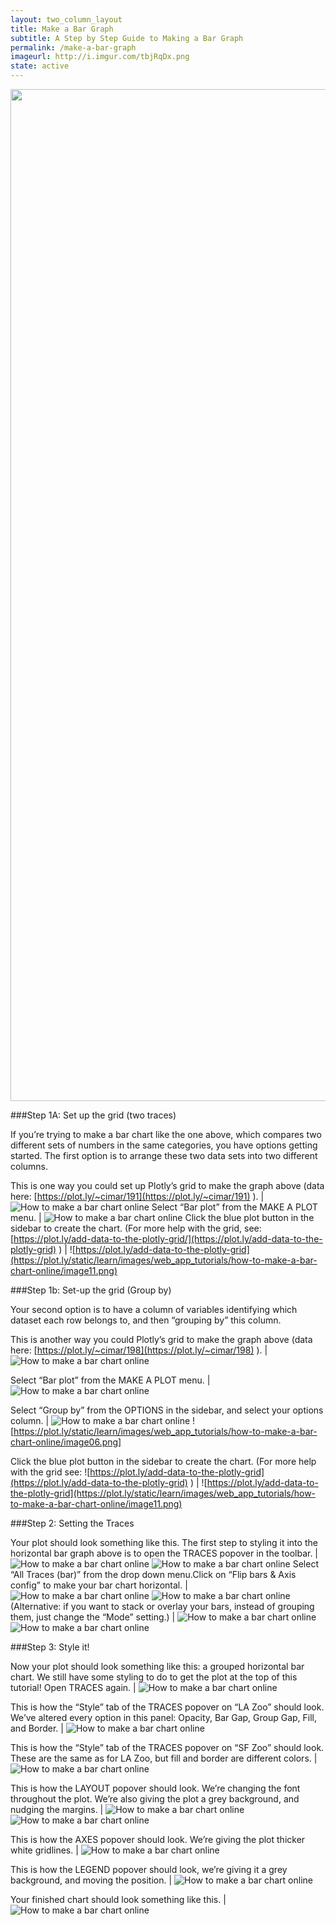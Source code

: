 ```yaml
---
layout: two_column_layout
title: Make a Bar Graph
subtitle: A Step by Step Guide to Making a Bar Graph
permalink: /make-a-bar-graph
imageurl: http://i.imgur.com/tbjRqDx.png
state: active
---
```


<div>
    <a href="https://plot.ly/~cimar/197/" target="_blank" title="LA Zoo vs SF Zoo" style="display: block; text-align: center;"><img src="https://plot.ly/~cimar/197.png" alt="LA Zoo vs SF Zoo" style="max-width: 100%;width: 1619px;"  width="1619" onerror="this.onerror=null;this.src='https://plot.ly/404.png';" /></a>
    <script data-plotly="cimar:197" src="https://plot.ly/embed.js" async></script>
</div>

###Step 1A: Set up the grid (two traces)

If you’re trying to make a bar chart like the one above, which compares two different sets of numbers in the same categories, you have options getting started.
The first option is to arrange these two data sets into two different columns.

This is one way you could set up Plotly’s grid to make the graph above (data here: [https://plot.ly/~cimar/191](https://plot.ly/~cimar/191) ). | ![How to make a bar chart online](https://plot.ly/static/learn/images/web_app_tutorials/how-to-make-a-bar-chart-online/image15.png)
Select “Bar plot” from the MAKE A PLOT menu. | ![How to make a bar chart online](https://plot.ly/static/learn/images/web_app_tutorials/how-to-make-a-bar-chart-online/image02.png)
Click the blue plot button in the sidebar to create the chart.  (For more help with the grid, see: [https://plot.ly/add-data-to-the-plotly-grid/](https://plot.ly/add-data-to-the-plotly-grid) ) | ![https://plot.ly/add-data-to-the-plotly-grid](https://plot.ly/static/learn/images/web_app_tutorials/how-to-make-a-bar-chart-online/image11.png)

###Step 1b: Set-up the grid (Group by)

Your second option is to have a column of variables identifying which dataset each row belongs to, and then “grouping by” this column.

This is another way you could Plotly’s grid to make the graph above (data here: [https://plot.ly/~cimar/198](https://plot.ly/~cimar/198) ). | ![How to make a bar chart online](https://plot.ly/static/learn/images/web_app_tutorials/how-to-make-a-bar-chart-online/image21.png)

Select “Bar plot” from the MAKE A PLOT menu. | ![How to make a bar chart online](https://plot.ly/static/learn/images/web_app_tutorials/how-to-make-a-bar-chart-online/image19.png)

Select “Group by” from the OPTIONS in the sidebar, and select your options column. | ![How to make a bar chart online](https://plot.ly/static/learn/images/web_app_tutorials/how-to-make-a-bar-chart-online/image12.png) ![https://plot.ly/static/learn/images/web_app_tutorials/how-to-make-a-bar-chart-online/image06.png]

Click the blue plot button in the sidebar to create the chart.  (For more help with the grid see: ![https://plot.ly/add-data-to-the-plotly-grid](https://plot.ly/add-data-to-the-plotly-grid) ) | ![https://plot.ly/add-data-to-the-plotly-grid](https://plot.ly/static/learn/images/web_app_tutorials/how-to-make-a-bar-chart-online/image11.png)

###Step 2: Setting the Traces

Your plot should look something like this.  The first step to styling it into the horizontal bar graph above is to open the TRACES popover in the toolbar. | ![How to make a bar chart online](https://plot.ly/static/learn/images/web_app_tutorials/how-to-make-a-bar-chart-online/image20.png) ![How to make a bar chart online](https://plot.ly/online-graphing/wp-content/uploads/2015/01/Screen-Shot-2015-02-04-at-12.15.14-PM.png)
Select &#8220;All Traces (bar)&#8221; from the drop down menu.Click on &#8220;Flip bars &amp; Axis config&#8221; to make your bar chart horizontal. | ![How to make a bar chart online](https://plot.ly/online-graphing/wp-content/uploads/2015/01/Screen-Shot-2015-02-04-at-1.11.32-PM.png) ![How to make a bar chart online](https://plot.ly/online-graphing/wp-content/uploads/2015/01/Screen-Shot-2015-02-04-at-1.16.58-PM.png) 
(Alternative: if you want to stack or overlay your bars, instead of grouping them, just change the &#8220;Mode&#8221; setting.) | ![How to make a bar chart online](https://plot.ly/static/learn/images/web_app_tutorials/how-to-make-a-bar-chart-online/image04.png) ![How to make a bar chart online](https://plot.ly/static/learn/images/web_app_tutorials/how-to-make-a-bar-chart-online/image23.png)

###Step 3: Style it!

Now your plot should look something like this: a grouped horizontal bar chart. We still have some styling to do to get the plot at the top of this tutorial! Open TRACES again. | ![How to make a bar chart online](https://plot.ly/static/learn/images/web_app_tutorials/how-to-make-a-bar-chart-online/image00.png)

This is how the “Style” tab of the TRACES popover on “LA Zoo” should look. We’ve altered every option in this panel: Opacity, Bar Gap, Group Gap, Fill, and Border. | ![How to make a bar chart online](https://plot.ly/online-graphing/wp-content/uploads/2015/01/Screen-Shot-2015-02-04-at-2.43.14-PM.png)

This is how the “Style” tab of the TRACES popover on “SF Zoo” should look. These are the same as for LA Zoo, but fill and border are different colors. | ![How to make a bar chart online](https://plot.ly/online-graphing/wp-content/uploads/2015/01/Screen-Shot-2015-02-04-at-2.44.18-PM.png)

This is how the LAYOUT popover should look. We’re changing the font throughout the plot.  We’re also giving the plot a grey background, and nudging the margins. | ![How to make a bar chart online](https://plot.ly/static/learn/images/web_app_tutorials/how-to-make-a-bar-chart-online/image07.png) ![How to make a bar chart online](https://plot.ly/static/learn/images/web_app_tutorials/how-to-make-a-bar-chart-online/image13.png)

This is how the AXES popover should look.  We’re giving the plot thicker white gridlines. | ![How to make a bar chart online](https://plot.ly/online-graphing/wp-content/uploads/2015/01/Screen-Shot-2015-02-04-at-2.51.27-PM.png)

This is how the LEGEND popover should look, we’re giving it a grey background, and moving the position. | ![How to make a bar chart online](https://plot.ly/online-graphing/wp-content/uploads/2015/01/Screen-Shot-2015-02-04-at-2.56.11-PM.png)

Your finished chart should look something like this. | ![How to make a bar chart online](https://plot.ly/static/learn/images/web_app_tutorials/how-to-make-a-bar-chart-online/image22.png)
